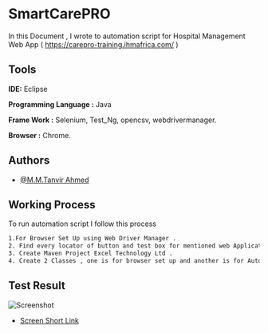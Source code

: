 
# SmartCarePRO

In this Document , I wrote to automation script for Hospital Management Web App ( https://carepro-training.ihmafrica.com/ )


## Tools 

**IDE:** Eclipse

**Programming Language :** Java 

**Frame Work :** Selenium, Test_Ng, opencsv, webdrivermanager.

**Browser :** Chrome.



## Authors

- [@M.M.Tanvir Ahmed ](https://github.com/Tanvir-Tain)


## Working Process 

To run automation script I follow this process 

```bash
1.For Browser Set Up using Web Driver Manager .
2. Find every locator of button and test box for mentioned web Application By using Driver Manger and web Driver framework . 
3. Create Maven Project Excel Technology Ltd . 
4. Create 2 Classes , one is for browser set up and another is for Auto Data Input in patient Information module from CSV file .
```


## Test Result 

![Screenshot](https://prnt.sc/dKrVw6bwKjU6)

- [Screen Short Link ](https://prnt.sc/dKrVw6bwKjU6)


